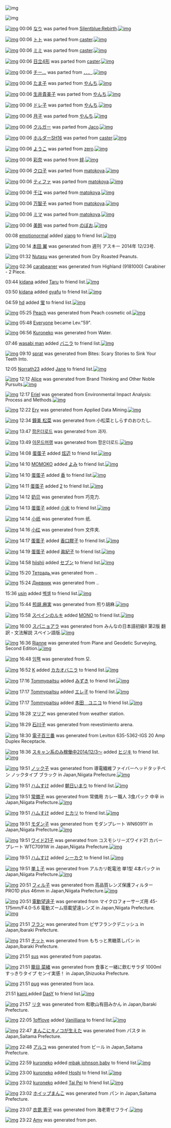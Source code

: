 ![img](http://gdrive-cdn.herokuapp.com/537b65a5bc09f0000721dda7/512px-barcode.png)

![img](http://gdrive-cdn.herokuapp.com/get/0B-nxIpt4DE2TdGhPalFPcFpSY0E/512px-barcode.png)

[![img](http://www.deviantsart.com/2blbetj.png)](http://www.barcodekanojo.com/kanojo/588389/%E3%81%AA%E3%82%8A) 00:06 [なり](http://www.barcodekanojo.com/kanojo/588389/%E3%81%AA%E3%82%8A) was parted from [Silentblue:Rebirth](http://www.barcodekanojo.com/kanojo/588389/%E3%81%AA%E3%82%8A).[![img](http://www.deviantsart.com/15ngf32.jpeg)](http://www.barcodekanojo.com/user/235162/Silentblue%3ARebirth)

[![img](http://www.deviantsart.com/huhiq9.png)](http://www.barcodekanojo.com/kanojo/672998/%E3%83%88%E3%83%88) 00:06 [トト](http://www.barcodekanojo.com/kanojo/672998/%E3%83%88%E3%83%88) was parted from [caster](http://www.barcodekanojo.com/kanojo/672998/%E3%83%88%E3%83%88).[![img](http://www.deviantsart.com/n3nut1.jpeg)](http://www.barcodekanojo.com/user/240377/caster)

[![img](http://www.deviantsart.com/3p5s8ct.png)](http://www.barcodekanojo.com/kanojo/680774/%E3%83%9F%E3%83%9F) 00:06 [ミミ](http://www.barcodekanojo.com/kanojo/680774/%E3%83%9F%E3%83%9F) was parted from [caster](http://www.barcodekanojo.com/kanojo/680774/%E3%83%9F%E3%83%9F).[![img](http://www.deviantsart.com/n3nut1.jpeg)](http://www.barcodekanojo.com/user/240377/caster)

[![img](http://www.deviantsart.com/1tsvcoc.png)](http://www.barcodekanojo.com/kanojo/677261/%E6%97%A5%E7%AB%8B4%E5%BD%A2) 00:06 [日立4形](http://www.barcodekanojo.com/kanojo/677261/%E6%97%A5%E7%AB%8B4%E5%BD%A2) was parted from [caster](http://www.barcodekanojo.com/kanojo/677261/%E6%97%A5%E7%AB%8B4%E5%BD%A2).[![img](http://www.deviantsart.com/n3nut1.jpeg)](http://www.barcodekanojo.com/user/240377/caster)

[![img](http://www.deviantsart.com/1tm18k4.png)](http://www.barcodekanojo.com/kanojo/2383424/%E3%83%81%E3%83%BC%E2%80%A6) 00:06 [チー…](http://www.barcodekanojo.com/kanojo/2383424/%E3%83%81%E3%83%BC%E2%80%A6) was parted from [．．．](http://www.barcodekanojo.com/kanojo/2383424/%E3%83%81%E3%83%BC%E2%80%A6).[![img](http://www.deviantsart.com/2m9kvrv.jpeg)](http://www.barcodekanojo.com/user/207315/%EF%BC%8E%EF%BC%8E%EF%BC%8E)

[![img](http://www.deviantsart.com/1e3lrpd.png)](http://www.barcodekanojo.com/kanojo/2905778/%E3%81%9F%E3%81%BE%E5%AD%90) 00:06 [たま子](http://www.barcodekanojo.com/kanojo/2905778/%E3%81%9F%E3%81%BE%E5%AD%90) was parted from [やんち](http://www.barcodekanojo.com/kanojo/2905778/%E3%81%9F%E3%81%BE%E5%AD%90).[![img](http://www.deviantsart.com/20hu4tm.jpeg)](http://www.barcodekanojo.com/user/204759/%E3%82%84%E3%82%93%E3%81%A1)

[![img](http://www.deviantsart.com/2fc6bg2.png)](http://www.barcodekanojo.com/kanojo/1727226/%E7%94%9F%E4%BA%95%E8%B2%B4%E7%BE%8E%E5%AD%90) 00:06 [生井貴美子](http://www.barcodekanojo.com/kanojo/1727226/%E7%94%9F%E4%BA%95%E8%B2%B4%E7%BE%8E%E5%AD%90) was parted from [やんち](http://www.barcodekanojo.com/kanojo/1727226/%E7%94%9F%E4%BA%95%E8%B2%B4%E7%BE%8E%E5%AD%90).[![img](http://www.deviantsart.com/20hu4tm.jpeg)](http://www.barcodekanojo.com/user/204759/%E3%82%84%E3%82%93%E3%81%A1)

[![img](http://www.deviantsart.com/26og2q2.png)](http://www.barcodekanojo.com/kanojo/2623233/%E3%83%89%E3%83%AC%E5%AD%90) 00:06 [ドレ子](http://www.barcodekanojo.com/kanojo/2623233/%E3%83%89%E3%83%AC%E5%AD%90) was parted from [やんち](http://www.barcodekanojo.com/kanojo/2623233/%E3%83%89%E3%83%AC%E5%AD%90).[![img](http://www.deviantsart.com/20hu4tm.jpeg)](http://www.barcodekanojo.com/user/204759/%E3%82%84%E3%82%93%E3%81%A1)

[![img](http://www.deviantsart.com/1uaq22o.png)](http://www.barcodekanojo.com/kanojo/3014591/%E6%9C%88%E5%AD%90) 00:06 [月子](http://www.barcodekanojo.com/kanojo/3014591/%E6%9C%88%E5%AD%90) was parted from [やんち](http://www.barcodekanojo.com/kanojo/3014591/%E6%9C%88%E5%AD%90).[![img](http://www.deviantsart.com/20hu4tm.jpeg)](http://www.barcodekanojo.com/user/204759/%E3%82%84%E3%82%93%E3%81%A1)

[![img](http://www.deviantsart.com/samgf9.png)](http://www.barcodekanojo.com/kanojo/2690758/%E3%82%AF%E3%83%AB%E3%82%AC%E3%83%BC) 00:06 [クルガー](http://www.barcodekanojo.com/kanojo/2690758/%E3%82%AF%E3%83%AB%E3%82%AC%E3%83%BC) was parted from [Jaco](http://www.barcodekanojo.com/kanojo/2690758/%E3%82%AF%E3%83%AB%E3%82%AC%E3%83%BC).[![img](http://www.deviantsart.com/23q3t7f.png)](http://www.barcodekanojo.com/user/225177/Jaco)

[![img](http://www.deviantsart.com/2bgf1n6.png)](http://www.barcodekanojo.com/kanojo/914359/%E3%83%9B%E3%83%AB%E3%83%80%E3%83%BCSH16) 00:06 [ホルダーSH16](http://www.barcodekanojo.com/kanojo/914359/%E3%83%9B%E3%83%AB%E3%83%80%E3%83%BCSH16) was parted from [caster](http://www.barcodekanojo.com/kanojo/914359/%E3%83%9B%E3%83%AB%E3%83%80%E3%83%BCSH16).[![img](http://www.deviantsart.com/n3nut1.jpeg)](http://www.barcodekanojo.com/user/240377/caster)

[![img](http://www.deviantsart.com/4mfdph.png)](http://www.barcodekanojo.com/kanojo/3021479/%E3%82%88%E3%81%86%E3%81%93) 00:06 [ようこ](http://www.barcodekanojo.com/kanojo/3021479/%E3%82%88%E3%81%86%E3%81%93) was parted from [zero](http://www.barcodekanojo.com/kanojo/3021479/%E3%82%88%E3%81%86%E3%81%93).[![img](http://www.deviantsart.com/2csu0d.jpeg)](http://www.barcodekanojo.com/user/209011/zero)

[![img](http://www.deviantsart.com/mo04ui.png)](http://www.barcodekanojo.com/kanojo/3175290/%E5%BD%A9%E5%A5%88) 00:06 [彩奈](http://www.barcodekanojo.com/kanojo/3175290/%E5%BD%A9%E5%A5%88) was parted from [絆](http://www.barcodekanojo.com/kanojo/3175290/%E5%BD%A9%E5%A5%88).[![img](http://www.deviantsart.com/34vakij.jpeg)](http://www.barcodekanojo.com/user/33274/%E7%B5%86)

[![img](http://www.deviantsart.com/hoi5a.png)](http://www.barcodekanojo.com/kanojo/1717914/%E3%82%AF%E3%83%AD%E5%AD%90) 00:06 [クロ子](http://www.barcodekanojo.com/kanojo/1717914/%E3%82%AF%E3%83%AD%E5%AD%90) was parted from [matokoya](http://www.barcodekanojo.com/kanojo/1717914/%E3%82%AF%E3%83%AD%E5%AD%90).[![img](http://www.deviantsart.com/2qe0j45.jpeg)](http://www.barcodekanojo.com/user/24932/matokoya)

[![img](http://www.deviantsart.com/3imhgnt.png)](http://www.barcodekanojo.com/kanojo/3101266/%E3%83%86%E3%82%A3%E3%83%95%E3%82%A1) 00:06 [ティファ](http://www.barcodekanojo.com/kanojo/3101266/%E3%83%86%E3%82%A3%E3%83%95%E3%82%A1) was parted from [matokoya](http://www.barcodekanojo.com/kanojo/3101266/%E3%83%86%E3%82%A3%E3%83%95%E3%82%A1).[![img](http://www.deviantsart.com/2qe0j45.jpeg)](http://www.barcodekanojo.com/user/24932/matokoya)

[![img](http://www.deviantsart.com/1kka16h.png)](http://www.barcodekanojo.com/kanojo/2872022/%E5%8D%83%E6%B1%9F) 00:06 [千江](http://www.barcodekanojo.com/kanojo/2872022/%E5%8D%83%E6%B1%9F) was parted from [matokoya](http://www.barcodekanojo.com/kanojo/2872022/%E5%8D%83%E6%B1%9F).[![img](http://www.deviantsart.com/2qe0j45.jpeg)](http://www.barcodekanojo.com/user/24932/matokoya)

[![img](http://www.deviantsart.com/3sfkrr.png)](http://www.barcodekanojo.com/kanojo/2447145/%E4%B8%87%E6%99%BA%E5%AD%90) 00:06 [万智子](http://www.barcodekanojo.com/kanojo/2447145/%E4%B8%87%E6%99%BA%E5%AD%90) was parted from [matokoya](http://www.barcodekanojo.com/kanojo/2447145/%E4%B8%87%E6%99%BA%E5%AD%90).[![img](http://www.deviantsart.com/2qe0j45.jpeg)](http://www.barcodekanojo.com/user/24932/matokoya)

[![img](http://www.deviantsart.com/34k4k63.png)](http://www.barcodekanojo.com/kanojo/2033022/%E3%83%9F%E3%83%9E) 00:06 [ミマ](http://www.barcodekanojo.com/kanojo/2033022/%E3%83%9F%E3%83%9E) was parted from [matokoya](http://www.barcodekanojo.com/kanojo/2033022/%E3%83%9F%E3%83%9E).[![img](http://www.deviantsart.com/2qe0j45.jpeg)](http://www.barcodekanojo.com/user/24932/matokoya)

[![img](http://www.deviantsart.com/1gs9gh7.png)](http://www.barcodekanojo.com/kanojo/1001148/%E7%BE%8E%E9%88%B4) 00:06 [美鈴](http://www.barcodekanojo.com/kanojo/1001148/%E7%BE%8E%E9%88%B4) was parted from [のぼお](http://www.barcodekanojo.com/kanojo/1001148/%E7%BE%8E%E9%88%B4).[![img](http://www.deviantsart.com/1k7k282.jpeg)](http://www.barcodekanojo.com/user/204820/%E3%81%AE%E3%81%BC%E3%81%8A)

00:08 [emotionormal](http://www.barcodekanojo.com/user/499059/emotionormal) added [xiang](http://www.barcodekanojo.com/kanojo/2558929/xiang) to friend list.[![img](http://www.deviantsart.com/uoraep.png)](http://www.barcodekanojo.com/kanojo/2558929/xiang)

[![img](http://www.deviantsart.com/2m81m3c.png)](http://www.barcodekanojo.com/kanojo/3190233/%E6%9C%AC%E7%94%B0%20%E7%BF%BC) 00:14 [本田 翼](http://www.barcodekanojo.com/kanojo/3190233/%E6%9C%AC%E7%94%B0%20%E7%BF%BC) was generated from 週刊 アスキー 2014年 12/23号.

[![img](http://www.deviantsart.com/3qpdsgc.png)](http://www.barcodekanojo.com/kanojo/3190234/Nutasu) 01:32 [Nutasu](http://www.barcodekanojo.com/kanojo/3190234/Nutasu) was generated from Dry Roasted Peanuts.

[![img](http://www.deviantsart.com/39qhua2.png)](http://www.barcodekanojo.com/kanojo/3190235/carabeaner) 02:36 [carabeaner](http://www.barcodekanojo.com/kanojo/3190235/carabeaner) was generated from Highland (9181000) Carabiner - 2 Piece.

03:44 [kidana](http://www.barcodekanojo.com/user/497353/kidana) added [Taru](http://www.barcodekanojo.com/kanojo/3174442/Taru) to friend list.[![img](http://www.deviantsart.com/1o8db07.png)](http://www.barcodekanojo.com/kanojo/3174442/Taru)

03:50 [kidana](http://www.barcodekanojo.com/user/497353/kidana) added [gyafu](http://www.barcodekanojo.com/kanojo/2621961/gyafu) to friend list.[![img](http://www.deviantsart.com/1r44gja.png)](http://www.barcodekanojo.com/kanojo/2621961/gyafu)

04:59 [hd](http://www.barcodekanojo.com/user/487793/hd) added [蛍](http://www.barcodekanojo.com/kanojo/2896770/%E8%9B%8D) to friend list.[![img](http://www.deviantsart.com/2tg5c2h.png)](http://www.barcodekanojo.com/kanojo/2896770/%E8%9B%8D)

[![img](http://www.deviantsart.com/22ebmng.png)](http://www.barcodekanojo.com/kanojo/3190236/Peach) 05:25 [Peach](http://www.barcodekanojo.com/kanojo/3190236/Peach) was generated from Peach cosmetic oil.[![img](http://www.deviantsart.com/4lit1r.jpeg)](http://www.barcodekanojo.com/product_images/barcode/6009924/1418243058/50x50xPeach,P20cosmetic,P20oil.jpg,qw=88,ah=88.pagespeed.ic.r_neWoEcT2.jpg)

[![img](http://www.deviantsart.com/3cp16cr.jpeg)](http://www.barcodekanojo.com/user/229080/Everyone) 05:48 [Everyone](http://www.barcodekanojo.com/user/229080/Everyone) became Lev."59".

[![img](http://www.deviantsart.com/1j29d8a.png)](http://www.barcodekanojo.com/kanojo/3190237/Kuroneko) 06:56 [Kuroneko](http://www.barcodekanojo.com/kanojo/3190237/Kuroneko) was generated from Water.

07:46 [wasabi man](http://www.barcodekanojo.com/user/499063/wasabi%20man) added [バニラ](http://www.barcodekanojo.com/kanojo/2751288/%E3%83%90%E3%83%8B%E3%83%A9) to friend list.[![img](http://www.deviantsart.com/17vpmfn.png)](http://www.barcodekanojo.com/kanojo/2751288/%E3%83%90%E3%83%8B%E3%83%A9)

[![img](http://www.deviantsart.com/21qt9nt.png)](http://www.barcodekanojo.com/kanojo/3190238/sprat) 09:10 [sprat](http://www.barcodekanojo.com/kanojo/3190238/sprat) was generated from Bites: Scary Stories to Sink Your Teeth Into.

12:05 [Norrath23](http://www.barcodekanojo.com/user/497730/Norrath23) added [Jane](http://www.barcodekanojo.com/kanojo/2609452/Jane) to friend list.[![img](http://www.deviantsart.com/hl4fuj.png)](http://www.barcodekanojo.com/kanojo/2609452/Jane)

[![img](http://www.deviantsart.com/1i7llu5.png)](http://www.barcodekanojo.com/kanojo/3190239/Alice) 12:12 [Alice](http://www.barcodekanojo.com/kanojo/3190239/Alice) was generated from Brand Thinking and Other Noble Pursuits.[![img](http://www.deviantsart.com/1j4s1sb.jpeg)](http://www.barcodekanojo.com/product_images/barcode/6009929/1418267500/50x50xBrand,P20Thinking,P20and,P20Other,P20Noble,P20Pursuits.jpg,qw=88,ah=88.pagespeed.ic.sRPcwmqQ3x.jpg)

[![img](http://www.deviantsart.com/6u8166.png)](http://www.barcodekanojo.com/kanojo/3190240/Eriel) 12:17 [Eriel](http://www.barcodekanojo.com/kanojo/3190240/Eriel) was generated from Environmental Impact Analysis: Process and Methods.[![img](http://www.deviantsart.com/34gske7.jpeg)](http://www.barcodekanojo.com/product_images/barcode/6009930/1418267806/Environmental%20Impact%20Analysis%3A%20Process%20and%20Methods.jpg)

[![img](http://www.deviantsart.com/20he189.png)](http://www.barcodekanojo.com/kanojo/3190241/Ery) 12:22 [Ery](http://www.barcodekanojo.com/kanojo/3190241/Ery) was generated from Applied Data Mining.[![img](http://www.deviantsart.com/1vu18v4.jpeg)](http://www.barcodekanojo.com/product_images/barcode/6009931/1418268119/50x50xApplied,P20Data,P20Mining.jpg,qw=88,ah=88.pagespeed.ic.XUJh5oT3yr.jpg)

[![img](http://www.deviantsart.com/pqjem8.png)](http://www.barcodekanojo.com/kanojo/3190242/%E9%90%98%E7%BE%8E%20%E6%9D%BE%E8%8F%9C) 12:34 [鐘美 松菜](http://www.barcodekanojo.com/kanojo/3190242/%E9%90%98%E7%BE%8E%20%E6%9D%BE%E8%8F%9C) was generated from 小松菜としらすのおひたし.

[![img](http://www.deviantsart.com/11g2271.png)](http://www.barcodekanojo.com/kanojo/3190243/%ED%8C%9C%EC%98%A8%EB%8D%94%EB%A1%9C%EB%93%9C) 13:47 [팜온더로드](http://www.barcodekanojo.com/kanojo/3190243/%ED%8C%9C%EC%98%A8%EB%8D%94%EB%A1%9C%EB%93%9C) was generated from 과자.

[![img](http://www.deviantsart.com/2hun9c3.png)](http://www.barcodekanojo.com/kanojo/3190244/%EC%95%84%EB%AA%AC%EB%93%9C%EB%A8%B8%EB%9E%AD) 13:49 [아몬드머랭](http://www.barcodekanojo.com/kanojo/3190244/%EC%95%84%EB%AA%AC%EB%93%9C%EB%A8%B8%EB%9E%AD) was generated from 팜온더로드.[![img](http://www.deviantsart.com/pe9tll.jpeg)](http://www.barcodekanojo.com/product_images/barcode/5599936/1400923878/%ED%8C%9C%EC%98%A8%EB%8D%94%EB%A1%9C%EB%93%9C%20%EC%95%84%EB%AA%AC%EB%93%9C%EC%88%98%EB%A0%88.jpg)

[![img](http://www.deviantsart.com/37mlq0k.jpeg)](http://www.barcodekanojo.com/user/499057/%E8%9B%8B%E8%9B%8B%E5%AD%90) 14:08 [蛋蛋子](http://www.barcodekanojo.com/user/499057/%E8%9B%8B%E8%9B%8B%E5%AD%90) added [炫迈](http://www.barcodekanojo.com/kanojo/3046074/%E7%82%AB%E8%BF%88) to friend list.[![img](http://www.deviantsart.com/24uhfnt.png)](http://www.barcodekanojo.com/kanojo/3046074/%E7%82%AB%E8%BF%88)

[![img](http://www.deviantsart.com/117ca48.jpeg)](http://www.barcodekanojo.com/user/294413/MOMOKO) 14:10 [MOMOKO](http://www.barcodekanojo.com/user/294413/MOMOKO) added [よみ](http://www.barcodekanojo.com/kanojo/410588/%E3%82%88%E3%81%BF) to friend list.[![img](http://www.deviantsart.com/1ogkba0.png)](http://www.barcodekanojo.com/kanojo/410588/%E3%82%88%E3%81%BF)

[![img](http://www.deviantsart.com/37mlq0k.jpeg)](http://www.barcodekanojo.com/user/499057/%E8%9B%8B%E8%9B%8B%E5%AD%90) 14:10 [蛋蛋子](http://www.barcodekanojo.com/user/499057/%E8%9B%8B%E8%9B%8B%E5%AD%90) added [香](http://www.barcodekanojo.com/kanojo/2583972/%E9%A6%99) to friend list.[![img](http://www.deviantsart.com/qobugn.png)](http://www.barcodekanojo.com/kanojo/2583972/%E9%A6%99)

[![img](http://www.deviantsart.com/37mlq0k.jpeg)](http://www.barcodekanojo.com/user/499057/%E8%9B%8B%E8%9B%8B%E5%AD%90) 14:11 [蛋蛋子](http://www.barcodekanojo.com/user/499057/%E8%9B%8B%E8%9B%8B%E5%AD%90) added [2](http://www.barcodekanojo.com/kanojo/278833/2) to friend list.[![img](http://www.deviantsart.com/r9hbtk.png)](http://www.barcodekanojo.com/kanojo/278833/2)

[![img](http://www.deviantsart.com/3scbale.png)](http://www.barcodekanojo.com/kanojo/3190245/%E5%A5%B6%E8%B4%9D) 14:12 [奶贝](http://www.barcodekanojo.com/kanojo/3190245/%E5%A5%B6%E8%B4%9D) was generated from 巧克力.

[![img](http://www.deviantsart.com/37mlq0k.jpeg)](http://www.barcodekanojo.com/user/499057/%E8%9B%8B%E8%9B%8B%E5%AD%90) 14:13 [蛋蛋子](http://www.barcodekanojo.com/user/499057/%E8%9B%8B%E8%9B%8B%E5%AD%90) added [小米](http://www.barcodekanojo.com/kanojo/2559673/%E5%B0%8F%E7%B1%B3) to friend list.[![img](http://www.deviantsart.com/3o4l79r.png)](http://www.barcodekanojo.com/kanojo/2559673/%E5%B0%8F%E7%B1%B3)

[![img](http://www.deviantsart.com/252g7jk.png)](http://www.barcodekanojo.com/kanojo/3190246/%E5%B0%8F%E7%BA%B8) 14:14 [小纸](http://www.barcodekanojo.com/kanojo/3190246/%E5%B0%8F%E7%BA%B8) was generated from 纸.

[![img](http://www.deviantsart.com/3jff5nq.png)](http://www.barcodekanojo.com/kanojo/3190247/%E5%B0%8F%E7%BA%A2) 14:16 [小红](http://www.barcodekanojo.com/kanojo/3190247/%E5%B0%8F%E7%BA%A2) was generated from 文件夹.

[![img](http://www.deviantsart.com/37mlq0k.jpeg)](http://www.barcodekanojo.com/user/499057/%E8%9B%8B%E8%9B%8B%E5%AD%90) 14:17 [蛋蛋子](http://www.barcodekanojo.com/user/499057/%E8%9B%8B%E8%9B%8B%E5%AD%90) added [香口膠子](http://www.barcodekanojo.com/kanojo/1303615/%E9%A6%99%E5%8F%A3%E8%86%A0%E5%AD%90) to friend list.[![img](http://www.deviantsart.com/1cpcb5c.png)](http://www.barcodekanojo.com/kanojo/1303615/%E9%A6%99%E5%8F%A3%E8%86%A0%E5%AD%90)

[![img](http://www.deviantsart.com/37mlq0k.jpeg)](http://www.barcodekanojo.com/user/499057/%E8%9B%8B%E8%9B%8B%E5%AD%90) 14:19 [蛋蛋子](http://www.barcodekanojo.com/user/499057/%E8%9B%8B%E8%9B%8B%E5%AD%90) added [眞紀子](http://www.barcodekanojo.com/kanojo/3044763/%E7%9C%9E%E7%B4%80%E5%AD%90) to friend list.[![img](http://www.deviantsart.com/1018e9f.png)](http://www.barcodekanojo.com/kanojo/3044763/%E7%9C%9E%E7%B4%80%E5%AD%90)

[![img](http://www.deviantsart.com/lre7lj.jpeg)](http://www.barcodekanojo.com/user/29807/hiishii) 14:58 [hiishii](http://www.barcodekanojo.com/user/29807/hiishii) added [セブン](http://www.barcodekanojo.com/kanojo/2743850/%E3%82%BB%E3%83%96%E3%83%B3) to friend list.[![img](http://www.deviantsart.com/2q9td8o.png)](http://www.barcodekanojo.com/kanojo/2743850/%E3%82%BB%E3%83%96%E3%83%B3)

[![img](http://www.deviantsart.com/3epulcr.png)](http://www.barcodekanojo.com/kanojo/3190248/%D0%A2%D0%B5%D1%82%D1%80%D0%B0%D0%B4%D1%8C%20) 15:20 [Тетрадь ](http://www.barcodekanojo.com/kanojo/3190248/%D0%A2%D0%B5%D1%82%D1%80%D0%B0%D0%B4%D1%8C%20) was generated from ..

[![img](http://www.deviantsart.com/1vda746.png)](http://www.barcodekanojo.com/kanojo/3190249/%D0%94%D0%BD%D0%B5%D0%B2%D0%BD%D0%B8%D0%BA) 15:24 [Дневник](http://www.barcodekanojo.com/kanojo/3190249/%D0%94%D0%BD%D0%B5%D0%B2%D0%BD%D0%B8%D0%BA) was generated from ..

15:36 [usin](http://www.barcodekanojo.com/user/498074/usin) added [벡셀](http://www.barcodekanojo.com/kanojo/2754989/%EB%B2%A1%EC%85%80) to friend list.[![img](http://www.deviantsart.com/2un6tb5.png)](http://www.barcodekanojo.com/kanojo/2754989/%EB%B2%A1%EC%85%80)

[![img](http://www.deviantsart.com/23te1hg.png)](http://www.barcodekanojo.com/kanojo/3190250/%E7%85%8E%E8%83%A1%20%E9%BA%BB%E5%AE%9F) 15:44 [煎胡 麻実](http://www.barcodekanojo.com/kanojo/3190250/%E7%85%8E%E8%83%A1%20%E9%BA%BB%E5%AE%9F) was generated from 煎り胡麻.[![img](http://www.deviantsart.com/2iu0dop.jpeg)](http://www.barcodekanojo.com/product_images/barcode/6009949/1418280267/%E7%85%8E%E3%82%8A%E8%83%A1%E9%BA%BB.jpg)

[![img](http://www.deviantsart.com/11kkrdk.jpeg)](http://www.barcodekanojo.com/user/438908/%E3%82%B9%E3%83%9A%E3%82%A4%E3%83%B3%E3%81%AE%E3%83%AB%E3%82%AD) 15:58 [スペインのルキ](http://www.barcodekanojo.com/user/438908/%E3%82%B9%E3%83%9A%E3%82%A4%E3%83%B3%E3%81%AE%E3%83%AB%E3%82%AD) added [MONO](http://www.barcodekanojo.com/kanojo/2697221/MONO) to friend list.[![img](http://www.deviantsart.com/16l2mss.png)](http://www.barcodekanojo.com/kanojo/2697221/MONO)

[![img](http://www.deviantsart.com/3bqh98v.png)](http://www.barcodekanojo.com/kanojo/3190251/%E3%82%B9%E3%83%91%E3%83%8B%E3%83%A7%E3%82%A2%E3%83%A9) 16:00 [スパニョアラ](http://www.barcodekanojo.com/kanojo/3190251/%E3%82%B9%E3%83%91%E3%83%8B%E3%83%A7%E3%82%A2%E3%83%A9) was generated from みんなの日本語初級II 第2版 翻訳・文法解説 スペイン語版.[![img](http://www.deviantsart.com/3u3re3o.jpeg)](http://www.barcodekanojo.com/product_images/barcode/6009951/1418281154/50x50x,PE3,P81,PBF,PE3,P82,P93,PE3,P81,PAA,PE3,P81,PAE,PE6,P97,PA5,PE6,P9C,PAC,PE8,PAA,P9E,PE5,P88,P9D,PE7,PB4,P9AII,P20,PE7,PAC,PAC2,PE7,P89,P88,P20,PE7,PBF,PBB,PE8,PA8,PB3,PE3,P83,PBB,PE6,P96,P87,PE6,PB3,P95,PE8,PA7,PA3,PE8,PAA,PAC,P20,PE3,P82,PB9,PE3,P83,P9A,PE3,P82,PA4,PE3,P83,PB3,PE8,PAA,P9E,PE7,P89,P88.jpg,qw=88,ah=88.pagespeed.ic.D7WQH3PtD1.jpg)

[![img](http://www.deviantsart.com/1n9ahf.png)](http://www.barcodekanojo.com/kanojo/3190252/Rianne) 16:36 [Rianne](http://www.barcodekanojo.com/kanojo/3190252/Rianne) was generated from Plane and Geodetic Surveying, Second Edition.[![img](http://www.deviantsart.com/1f7dcbs.jpeg)](http://www.barcodekanojo.com/product_images/barcode/6009952/1418283329/Plane%20and%20Geodetic%20Surveying%2C%20Second%20Edition.jpg)

[![img](http://www.deviantsart.com/3rh0faf.png)](http://www.barcodekanojo.com/kanojo/3190253/%EC%9E%84%ED%8C%A9) 16:48 [임팩](http://www.barcodekanojo.com/kanojo/3190253/%EC%9E%84%ED%8C%A9) was generated from 모.

[![img](http://www.deviantsart.com/dhhpfo.jpeg)](http://www.barcodekanojo.com/user/237274/K) 16:52 [K](http://www.barcodekanojo.com/user/237274/K) added [カカオバニラ](http://www.barcodekanojo.com/kanojo/3039922/%E3%82%AB%E3%82%AB%E3%82%AA%E3%83%90%E3%83%8B%E3%83%A9) to friend list.[![img](http://www.deviantsart.com/3t6a9q9.png)](http://www.barcodekanojo.com/kanojo/3039922/%E3%82%AB%E3%82%AB%E3%82%AA%E3%83%90%E3%83%8B%E3%83%A9)

[![img](http://www.deviantsart.com/1l5j2pu.jpeg)](http://www.barcodekanojo.com/user/10498/Tommypaitsu) 17:16 [Tommypaitsu](http://www.barcodekanojo.com/user/10498/Tommypaitsu) added [みずき](http://www.barcodekanojo.com/kanojo/1449795/%E3%81%BF%E3%81%9A%E3%81%8D) to friend list.[![img](http://www.deviantsart.com/2vjqmr2.png)](http://www.barcodekanojo.com/kanojo/1449795/%E3%81%BF%E3%81%9A%E3%81%8D)

[![img](http://www.deviantsart.com/1l5j2pu.jpeg)](http://www.barcodekanojo.com/user/10498/Tommypaitsu) 17:17 [Tommypaitsu](http://www.barcodekanojo.com/user/10498/Tommypaitsu) added [エレ子](http://www.barcodekanojo.com/kanojo/2600450/%E3%82%A8%E3%83%AC%E5%AD%90) to friend list.[![img](http://www.deviantsart.com/39lk9qs.png)](http://www.barcodekanojo.com/kanojo/2600450/%E3%82%A8%E3%83%AC%E5%AD%90)

[![img](http://www.deviantsart.com/1l5j2pu.jpeg)](http://www.barcodekanojo.com/user/10498/Tommypaitsu) 17:17 [Tommypaitsu](http://www.barcodekanojo.com/user/10498/Tommypaitsu) added [本田　ユニコ](http://www.barcodekanojo.com/kanojo/2690467/%E6%9C%AC%E7%94%B0%E3%80%80%E3%83%A6%E3%83%8B%E3%82%B3) to friend list.[![img](http://www.deviantsart.com/qdphnk.png)](http://www.barcodekanojo.com/kanojo/2690467/%E6%9C%AC%E7%94%B0%E3%80%80%E3%83%A6%E3%83%8B%E3%82%B3)

[![img](http://www.deviantsart.com/9op94b.png)](http://www.barcodekanojo.com/kanojo/3190254/%E3%83%9E%E3%83%AA%E3%82%A2) 18:28 [マリア](http://www.barcodekanojo.com/kanojo/3190254/%E3%83%9E%E3%83%AA%E3%82%A2) was generated from weather station.

[![img](http://www.deviantsart.com/rdi8c.png)](http://www.barcodekanojo.com/kanojo/3190255/%E7%9F%B3%E5%B7%9D%E5%AD%90) 18:29 [石川子](http://www.barcodekanojo.com/kanojo/3190255/%E7%9F%B3%E5%B7%9D%E5%AD%90) was generated from revestimiento arena.

[![img](http://www.deviantsart.com/3i17vgi.png)](http://www.barcodekanojo.com/kanojo/3190256/%E9%9B%BB%E5%AD%90%E7%99%BE%E4%B8%89%E7%95%AA) 18:30 [電子百三番](http://www.barcodekanojo.com/kanojo/3190256/%E9%9B%BB%E5%AD%90%E7%99%BE%E4%B8%89%E7%95%AA) was generated from Leviton 635-5362-IGS  20 Amp Duplex Receptacle.

[![img](http://www.deviantsart.com/99ugn1.jpeg)](http://www.barcodekanojo.com/user/6029/%E3%82%B9%E3%82%AD%E3%83%A3%E3%83%B3%E7%B3%BB%E3%81%AE%E3%81%BF%E7%A8%BC%E5%83%8D%E4%B8%AD2014%2F12%2F3%EF%BD%9E) 18:36 [スキャン系のみ稼働中2014/12/3～](http://www.barcodekanojo.com/user/6029/%E3%82%B9%E3%82%AD%E3%83%A3%E3%83%B3%E7%B3%BB%E3%81%AE%E3%81%BF%E7%A8%BC%E5%83%8D%E4%B8%AD2014%2F12%2F3%EF%BD%9E) added [ヒジキ](http://www.barcodekanojo.com/kanojo/3010500/%E3%83%92%E3%82%B8%E3%82%AD) to friend list.[![img](http://www.deviantsart.com/2q43222.png)](http://www.barcodekanojo.com/kanojo/3010500/%E3%83%92%E3%82%B8%E3%82%AD)

[![img](http://www.deviantsart.com/1valaov.png)](http://www.barcodekanojo.com/kanojo/3190260/%E3%83%8E%E3%83%83%E3%82%AF%E5%AD%90) 19:51 [ノック子](http://www.barcodekanojo.com/kanojo/3190260/%E3%83%8E%E3%83%83%E3%82%AF%E5%AD%90) was generated from 導電繊維ファイバーヘッドタッチペン ノックタイプ ブラック in Japan,Niigata Prefecture.[![img](http://www.deviantsart.com/clv0md.jpeg)](http://www.barcodekanojo.com/product_images/barcode/6009967/1418294242/%E5%B0%8E%E9%9B%BB%E7%B9%8A%E7%B6%AD%E3%83%95%E3%82%A1%E3%82%A4%E3%83%90%E3%83%BC%E3%83%98%E3%83%83%E3%83%89%E3%82%BF%E3%83%83%E3%83%81%E3%83%9A%E3%83%B3%20%E3%83%8E%E3%83%83%E3%82%AF%E3%82%BF%E3%82%A4%E3%83%97%20%E3%83%96%E3%83%A9%E3%83%83%E3%82%AF.jpg)

[![img](http://www.deviantsart.com/3ueb4vl.jpeg)](http://www.barcodekanojo.com/user/31615/%E3%83%8F%E3%83%A0%E3%81%99%E3%81%91) 19:51 [ハムすけ](http://www.barcodekanojo.com/user/31615/%E3%83%8F%E3%83%A0%E3%81%99%E3%81%91) added [朝日いまり](http://www.barcodekanojo.com/kanojo/3181169/%E6%9C%9D%E6%97%A5%E3%81%84%E3%81%BE%E3%82%8A) to friend list.[![img](http://www.deviantsart.com/2h46dg1.png)](http://www.barcodekanojo.com/kanojo/3181169/%E6%9C%9D%E6%97%A5%E3%81%84%E3%81%BE%E3%82%8A)

[![img](http://www.deviantsart.com/259adde.png)](http://www.barcodekanojo.com/kanojo/3190261/%E5%B8%B8%E5%82%99%E5%AD%90) 19:51 [常備子](http://www.barcodekanojo.com/kanojo/3190261/%E5%B8%B8%E5%82%99%E5%AD%90) was generated from 常備用 カレー職人 3食パック 中辛 in Japan,Niigata Prefecture.[![img](http://www.deviantsart.com/2ia8al0.jpeg)](http://www.barcodekanojo.com/product_images/barcode/6009969/1418294386/%E5%B8%B8%E5%82%99%E7%94%A8%20%E3%82%AB%E3%83%AC%E3%83%BC%E8%81%B7%E4%BA%BA%203%E9%A3%9F%E3%83%91%E3%83%83%E3%82%AF%20%E4%B8%AD%E8%BE%9B.jpg)

[![img](http://www.deviantsart.com/3ueb4vl.jpeg)](http://www.barcodekanojo.com/user/31615/%E3%83%8F%E3%83%A0%E3%81%99%E3%81%91) 19:51 [ハムすけ](http://www.barcodekanojo.com/user/31615/%E3%83%8F%E3%83%A0%E3%81%99%E3%81%91) added [ヒカリ](http://www.barcodekanojo.com/kanojo/2627950/%E3%83%92%E3%82%AB%E3%83%AA) to friend list.[![img](http://www.deviantsart.com/1tjm6o.png)](http://www.barcodekanojo.com/kanojo/2627950/%E3%83%92%E3%82%AB%E3%83%AA)

[![img](http://www.deviantsart.com/1mkp5ie.png)](http://www.barcodekanojo.com/kanojo/3190262/%E3%83%A2%E3%83%80%E3%83%B3%E5%AD%90) 19:51 [モダン子](http://www.barcodekanojo.com/kanojo/3190262/%E3%83%A2%E3%83%80%E3%83%B3%E5%AD%90) was generated from モダンプレート WN6091Y in Japan,Niigata Prefecture.[![img](http://www.deviantsart.com/2sb7tdb.jpeg)](http://www.barcodekanojo.com/product_images/barcode/6009971/1418294630/%E3%83%A2%E3%83%80%E3%83%B3%E3%83%97%E3%83%AC%E3%83%BC%E3%83%88%20WN6091Y.jpg)

[![img](http://www.deviantsart.com/1tfour.png)](http://www.barcodekanojo.com/kanojo/3190263/%E3%83%AF%E3%82%A4%E3%83%8921%E5%AD%90) 19:51 [ワイド21子](http://www.barcodekanojo.com/kanojo/3190263/%E3%83%AF%E3%82%A4%E3%83%8921%E5%AD%90) was generated from コスモシリーズワイド21 カバープレート WTC7091W in Japan,Niigata Prefecture.[![img](http://www.deviantsart.com/1csjfnt.jpeg)](http://www.barcodekanojo.com/product_images/barcode/6009972/1418294737/%E3%82%B3%E3%82%B9%E3%83%A2%E3%82%B7%E3%83%AA%E3%83%BC%E3%82%BA%E3%83%AF%E3%82%A4%E3%83%8921%20%E3%82%AB%E3%83%90%E3%83%BC%E3%83%97%E3%83%AC%E3%83%BC%E3%83%88%20WTC7091W.jpg)

[![img](http://www.deviantsart.com/3ueb4vl.jpeg)](http://www.barcodekanojo.com/user/31615/%E3%83%8F%E3%83%A0%E3%81%99%E3%81%91) 19:51 [ハムすけ](http://www.barcodekanojo.com/user/31615/%E3%83%8F%E3%83%A0%E3%81%99%E3%81%91) added [シーカク](http://www.barcodekanojo.com/kanojo/2621655/%E3%82%B7%E3%83%BC%E3%82%AB%E3%82%AF) to friend list.[![img](http://www.deviantsart.com/t7usca.png)](http://www.barcodekanojo.com/kanojo/2621655/%E3%82%B7%E3%83%BC%E3%82%AB%E3%82%AF)

[![img](http://www.deviantsart.com/8f9fq0.png)](http://www.barcodekanojo.com/kanojo/3190264/%E5%8D%98%EF%BC%91%E5%AD%90) 19:51 [単１子](http://www.barcodekanojo.com/kanojo/3190264/%E5%8D%98%EF%BC%91%E5%AD%90) was generated from アルカリ乾電池 単1型 4本パック in Japan,Niigata Prefecture.[![img](http://www.deviantsart.com/18kq66f.jpeg)](http://www.barcodekanojo.com/product_images/barcode/6009974/1418294968/%E3%82%A2%E3%83%AB%E3%82%AB%E3%83%AA%E4%B9%BE%E9%9B%BB%E6%B1%A0%20%E5%8D%981%E5%9E%8B%204%E6%9C%AC%E3%83%91%E3%83%83%E3%82%AF.jpg)

[![img](http://www.deviantsart.com/3eeeo9p.png)](http://www.barcodekanojo.com/kanojo/3190265/%E3%83%95%E3%82%A3%E3%83%AB%E5%AD%90) 20:51 [フィル子](http://www.barcodekanojo.com/kanojo/3190265/%E3%83%95%E3%82%A3%E3%83%AB%E5%AD%90) was generated from 高品質レンズ保護フィルター PRO1D plus 46mm in Japan,Niigata Prefecture.[![img](http://www.deviantsart.com/lqmd9p.jpeg)](http://www.barcodekanojo.com/product_images/barcode/6009975/1418295134/%E9%AB%98%E5%93%81%E8%B3%AA%E3%83%AC%E3%83%B3%E3%82%BA%E4%BF%9D%E8%AD%B7%E3%83%95%E3%82%A3%E3%83%AB%E3%82%BF%E3%83%BC%20PRO1D%20plus%2046mm.jpg)

[![img](http://www.deviantsart.com/2uoffo3.png)](http://www.barcodekanojo.com/kanojo/3190266/%E9%9B%BB%E5%8B%95%E6%9C%9B%E9%81%A0%E5%AD%90) 20:51 [電動望遠子](http://www.barcodekanojo.com/kanojo/3190266/%E9%9B%BB%E5%8B%95%E6%9C%9B%E9%81%A0%E5%AD%90) was generated from マイクロフォーサーズ用 45-175mm/F4.0-5.6 電動ズーム搭載望遠レンズ in Japan,Niigata Prefecture.[![img](http://www.deviantsart.com/2egv7bs.jpeg)](http://www.barcodekanojo.com/product_images/barcode/6009976/1418295244/%E3%83%9E%E3%82%A4%E3%82%AF%E3%83%AD%E3%83%95%E3%82%A9%E3%83%BC%E3%82%B5%E3%83%BC%E3%82%BA%E7%94%A8%2045-175mm%2FF4.0-5.6%20%E9%9B%BB%E5%8B%95%E3%82%BA%E3%83%BC%E3%83%A0%E6%90%AD%E8%BC%89%E6%9C%9B%E9%81%A0%E3%83%AC%E3%83%B3%E3%82%BA.jpg)

[![img](http://www.deviantsart.com/1ld6kfr.png)](http://www.barcodekanojo.com/kanojo/3190267/%E3%83%95%E3%83%A9%E3%83%B3) 21:51 [フラン](http://www.barcodekanojo.com/kanojo/3190267/%E3%83%95%E3%83%A9%E3%83%B3) was generated from ピザフランクデニッシュ in Japan,Ibaraki Prefecture.

[![img](http://www.deviantsart.com/2qilanu.png)](http://www.barcodekanojo.com/kanojo/3190268/%E3%83%81%E3%83%83%E3%83%88) 21:51 [チット](http://www.barcodekanojo.com/kanojo/3190268/%E3%83%81%E3%83%83%E3%83%88) was generated from もちっと黒糖蒸しパン in Japan,Ibaraki Prefecture.

[![img](http://www.deviantsart.com/3jo5d94.png)](http://www.barcodekanojo.com/kanojo/3190269/sus) 21:51 [sus](http://www.barcodekanojo.com/kanojo/3190269/sus) was generated from papatas.

[![img](http://www.deviantsart.com/11uol0s.png)](http://www.barcodekanojo.com/kanojo/3190270/%E7%B1%A0%E7%9B%AE%20%E8%8F%9C%E7%B7%92) 21:51 [籠目 菜緒](http://www.barcodekanojo.com/kanojo/3190270/%E7%B1%A0%E7%9B%AE%20%E8%8F%9C%E7%B7%92) was generated from 食事と一緒に飲むサラダ 1000ml すっきりタイプ センイ実感！ in Japan,Shizuoka Prefecture.

[![img](http://www.deviantsart.com/j9upm3.png)](http://www.barcodekanojo.com/kanojo/3190271/pug) 21:51 [pug](http://www.barcodekanojo.com/kanojo/3190271/pug) was generated from laca.

21:51 [kami ](http://www.barcodekanojo.com/user/497794/kami%20) added [DasY](http://www.barcodekanojo.com/kanojo/1797845/DasY) to friend list.[![img](http://www.deviantsart.com/lgb5c8.png)](http://www.barcodekanojo.com/kanojo/1797845/DasY)

[![img](http://www.deviantsart.com/uoah1m.png)](http://www.barcodekanojo.com/kanojo/3190272/%E3%83%AA%E3%82%BF) 21:57 [リタ](http://www.barcodekanojo.com/kanojo/3190272/%E3%83%AA%E3%82%BF) was generated from 和歌山有田みかん in Japan,Ibaraki Prefecture.

[![img](http://www.deviantsart.com/1j7ave4.jpeg)](http://www.barcodekanojo.com/user/445372/1offlove) 22:05 [1offlove](http://www.barcodekanojo.com/user/445372/1offlove) added [Vanilliana](http://www.barcodekanojo.com/kanojo/2892785/Vanilliana) to friend list.[![img](http://www.deviantsart.com/gcpa1r.png)](http://www.barcodekanojo.com/kanojo/2892785/Vanilliana)

[![img](http://www.deviantsart.com/3cdoba8.png)](http://www.barcodekanojo.com/kanojo/3190273/%E3%81%BE%E3%82%93%E3%81%93%E3%81%AB%E3%82%AD%E3%83%8E%E3%82%B3%E3%81%8C%E7%94%9F%E3%81%88%E3%81%9F) 22:47 [まんこにキノコが生えた](http://www.barcodekanojo.com/kanojo/3190273/%E3%81%BE%E3%82%93%E3%81%93%E3%81%AB%E3%82%AD%E3%83%8E%E3%82%B3%E3%81%8C%E7%94%9F%E3%81%88%E3%81%9F) was generated from パスタ in Japan,Saitama Prefecture.

[![img](http://www.deviantsart.com/gqu98a.png)](http://www.barcodekanojo.com/kanojo/3190274/%E3%82%A2%E3%83%AB%E3%82%B3) 22:48 [アルコ](http://www.barcodekanojo.com/kanojo/3190274/%E3%82%A2%E3%83%AB%E3%82%B3) was generated from ビール in Japan,Saitama Prefecture.

[![img](http://www.deviantsart.com/8vdoto.jpeg)](http://www.barcodekanojo.com/user/499070/kuroneko) 22:59 [kuroneko](http://www.barcodekanojo.com/user/499070/kuroneko) added [mbak johnson baby](http://www.barcodekanojo.com/kanojo/2655084/mbak%20johnson%20baby) to friend list.[![img](http://www.deviantsart.com/4gh06k.png)](http://www.barcodekanojo.com/kanojo/2655084/mbak%20johnson%20baby)

[![img](http://www.deviantsart.com/8vdoto.jpeg)](http://www.barcodekanojo.com/user/499070/kuroneko) 23:00 [kuroneko](http://www.barcodekanojo.com/user/499070/kuroneko) added [Hoshi](http://www.barcodekanojo.com/kanojo/2622360/Hoshi) to friend list.[![img](http://www.deviantsart.com/381gvn7.png)](http://www.barcodekanojo.com/kanojo/2622360/Hoshi)

[![img](http://www.deviantsart.com/8vdoto.jpeg)](http://www.barcodekanojo.com/user/499070/kuroneko) 23:02 [kuroneko](http://www.barcodekanojo.com/user/499070/kuroneko) added [Tai Pei](http://www.barcodekanojo.com/kanojo/2049351/Tai%20Pei) to friend list.[![img](http://www.deviantsart.com/24ij4f1.png)](http://www.barcodekanojo.com/kanojo/2049351/Tai%20Pei)

[![img](http://www.deviantsart.com/2gfmq6n.png)](http://www.barcodekanojo.com/kanojo/3190275/%E3%83%9B%E3%82%A4%E3%83%83%E3%83%97%E3%81%BE%E3%82%93%E3%81%93) 23:02 [ホイップまんこ](http://www.barcodekanojo.com/kanojo/3190275/%E3%83%9B%E3%82%A4%E3%83%83%E3%83%97%E3%81%BE%E3%82%93%E3%81%93) was generated from パン in Japan,Saitama Prefecture.

[![img](http://www.deviantsart.com/markq4.png)](http://www.barcodekanojo.com/kanojo/3190276/%E8%A1%A3%E6%AF%98%20%E5%AF%84%E5%AD%90) 23:07 [衣毘 寄子](http://www.barcodekanojo.com/kanojo/3190276/%E8%A1%A3%E6%AF%98%20%E5%AF%84%E5%AD%90) was generated from 海老寄せフライ.[![img](http://www.deviantsart.com/1k37i34.jpeg)](http://www.barcodekanojo.com/product_images/barcode/6009991/1418306778/50x50x,PE6,PB5,PB7,PE8,P80,P81,PE5,PAF,P84,PE3,P81,P9B,PE3,P83,P95,PE3,P83,PA9,PE3,P82,PA4.jpg,qw=88,ah=88.pagespeed.ic.7ie12MMx5n.jpg)

[![img](http://www.deviantsart.com/1mh36di.png)](http://www.barcodekanojo.com/kanojo/3190277/Amy) 23:22 [Amy](http://www.barcodekanojo.com/kanojo/3190277/Amy) was generated from pen.

